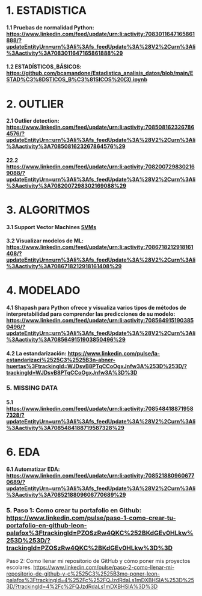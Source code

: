 # 1. ESTADISTICA
#### 1.1 Pruebas de normalidad Python: https://www.linkedin.com/feed/update/urn:li:activity:7083011647165861888/?updateEntityUrn=urn%3Ali%3Afs_feedUpdate%3A%28V2%2Curn%3Ali%3Aactivity%3A7083011647165861888%29 

#### 1.2 ESTADÍSTICOS_BÁSICOS: https://github.com/bcamandone/Estadistica_analisis_datos/blob/main/ESTAD%C3%8DSTICOS_B%C3%81SICOS%20(3).ipynb  



# 2. OUTLIER 
#### 2.1 Outlier detection: https://www.linkedin.com/feed/update/urn:li:activity:7085081623267864576/?updateEntityUrn=urn%3Ali%3Afs_feedUpdate%3A%28V2%2Curn%3Ali%3Aactivity%3A7085081623267864576%29

#### 22.2 https://www.linkedin.com/feed/update/urn:li:activity:7082007298302169088/?updateEntityUrn=urn%3Ali%3Afs_feedUpdate%3A%28V2%2Curn%3Ali%3Aactivity%3A7082007298302169088%29

# 3. ALGORITMOS

#### 3.1 Support Vector Machines [SVMs](https://www.linkedin.com/feed/update/urn:li:activity:7081844697211580416/?updateEntityUrn=urn%3Ali%3Afs_feedUpdate%3A%28V2%2Curn%3Ali%3Aactivity%3A7081844697211580416%29)

#### 3.2 Visualizar modelos de ML: https://www.linkedin.com/feed/update/urn:li:activity:7086718212918161408/?updateEntityUrn=urn%3Ali%3Afs_feedUpdate%3A%28V2%2Curn%3Ali%3Aactivity%3A7086718212918161408%29 

# 4. MODELADO
#### 4.1  Shapash para Python ofrece y visualiza varios tipos de métodos de interpretabilidad para comprender las predicciones de su modelo: https://www.linkedin.com/feed/update/urn:li:activity:7085649151903850496/?updateEntityUrn=urn%3Ali%3Afs_feedUpdate%3A%28V2%2Curn%3Ali%3Aactivity%3A7085649151903850496%29 

#### 4.2 La estandarización: https://www.linkedin.com/pulse/la-estandarizaci%2525C3%2525B3n-abner-huertas%3FtrackingId=WJDsvB8PTqCCoOgxJnfw3A%253D%253D/?trackingId=WJDsvB8PTqCCoOgxJnfw3A%3D%3D 

### 5. MISSING DATA 

#### 5.1 https://www.linkedin.com/feed/update/urn:li:activity:7085484188719587328/?updateEntityUrn=urn%3Ali%3Afs_feedUpdate%3A%28V2%2Curn%3Ali%3Aactivity%3A7085484188719587328%29 

# 6. EDA

#### 6.1 Automatizar EDA: https://www.linkedin.com/feed/update/urn:li:activity:7085218809606770689/?updateEntityUrn=urn%3Ali%3Afs_feedUpdate%3A%28V2%2Curn%3Ali%3Aactivity%3A7085218809606770689%29 



### 5. Paso 1: Como crear tu portafolio en Github: https://www.linkedin.com/pulse/paso-1-como-crear-tu-portafolio-en-github-leon-palafox%3FtrackingId=PZOSzRw4QKC%252BKdGEv0HLkw%253D%253D/?trackingId=PZOSzRw4QKC%2BKdGEv0HLkw%3D%3D 
Paso 2: Como llenar mi repositorio de GitHub y cómo poner mis proyectos escolares. https://www.linkedin.com/pulse/paso-2-como-llenar-mi-repositorio-de-github-y-c%2525C3%2525B3mo-poner-leon-palafox%3FtrackingId=4%252Fc%252FQJzdRdaLs1mDXBHSIA%253D%253D/?trackingId=4%2Fc%2FQJzdRdaLs1mDXBHSIA%3D%3D 





